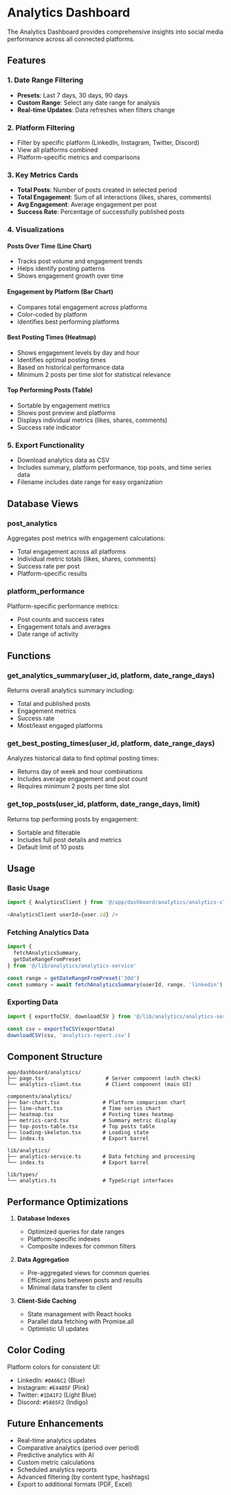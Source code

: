 # Analytics Dashboard

The Analytics Dashboard provides comprehensive insights into social media performance across all connected platforms.

## Features

### 1. Date Range Filtering
- **Presets**: Last 7 days, 30 days, 90 days
- **Custom Range**: Select any date range for analysis
- **Real-time Updates**: Data refreshes when filters change

### 2. Platform Filtering
- Filter by specific platform (LinkedIn, Instagram, Twitter, Discord)
- View all platforms combined
- Platform-specific metrics and comparisons

### 3. Key Metrics Cards
- **Total Posts**: Number of posts created in selected period
- **Total Engagement**: Sum of all interactions (likes, shares, comments)
- **Avg Engagement**: Average engagement per post
- **Success Rate**: Percentage of successfully published posts

### 4. Visualizations

#### Posts Over Time (Line Chart)
- Tracks post volume and engagement trends
- Helps identify posting patterns
- Shows engagement growth over time

#### Engagement by Platform (Bar Chart)
- Compares total engagement across platforms
- Color-coded by platform
- Identifies best performing platforms

#### Best Posting Times (Heatmap)
- Shows engagement levels by day and hour
- Identifies optimal posting times
- Based on historical performance data
- Minimum 2 posts per time slot for statistical relevance

#### Top Performing Posts (Table)
- Sortable by engagement metrics
- Shows post preview and platforms
- Displays individual metrics (likes, shares, comments)
- Success rate indicator

### 5. Export Functionality
- Download analytics data as CSV
- Includes summary, platform performance, top posts, and time series data
- Filename includes date range for easy organization

## Database Views

### post_analytics
Aggregates post metrics with engagement calculations:
- Total engagement across all platforms
- Individual metric totals (likes, shares, comments)
- Success rate per post
- Platform-specific results

### platform_performance
Platform-specific performance metrics:
- Post counts and success rates
- Engagement totals and averages
- Date range of activity

## Functions

### get_analytics_summary(user_id, platform, date_range_days)
Returns overall analytics summary including:
- Total and published posts
- Engagement metrics
- Success rate
- Most/least engaged platforms

### get_best_posting_times(user_id, platform, date_range_days)
Analyzes historical data to find optimal posting times:
- Returns day of week and hour combinations
- Includes average engagement and post count
- Requires minimum 2 posts per time slot

### get_top_posts(user_id, platform, date_range_days, limit)
Returns top performing posts by engagement:
- Sortable and filterable
- Includes full post details and metrics
- Default limit of 10 posts

## Usage

### Basic Usage
```typescript
import { AnalyticsClient } from '@/app/dashboard/analytics/analytics-client'

<AnalyticsClient userId={user.id} />
```

### Fetching Analytics Data
```typescript
import {
  fetchAnalyticsSummary,
  getDateRangeFromPreset
} from '@/lib/analytics/analytics-service'

const range = getDateRangeFromPreset('30d')
const summary = await fetchAnalyticsSummary(userId, range, 'linkedin')
```

### Exporting Data
```typescript
import { exportToCSV, downloadCSV } from '@/lib/analytics/analytics-service'

const csv = exportToCSV(exportData)
downloadCSV(csv, 'analytics-report.csv')
```

## Component Structure

```
app/dashboard/analytics/
├── page.tsx                    # Server component (auth check)
└── analytics-client.tsx        # Client component (main UI)

components/analytics/
├── bar-chart.tsx              # Platform comparison chart
├── line-chart.tsx             # Time series chart
├── heatmap.tsx                # Posting times heatmap
├── metrics-card.tsx           # Summary metric display
├── top-posts-table.tsx        # Top posts table
├── loading-skeleton.tsx       # Loading state
└── index.ts                   # Export barrel

lib/analytics/
├── analytics-service.ts       # Data fetching and processing
└── index.ts                   # Export barrel

lib/types/
└── analytics.ts               # TypeScript interfaces
```

## Performance Optimizations

1. **Database Indexes**
   - Optimized queries for date ranges
   - Platform-specific indexes
   - Composite indexes for common filters

2. **Data Aggregation**
   - Pre-aggregated views for common queries
   - Efficient joins between posts and results
   - Minimal data transfer to client

3. **Client-Side Caching**
   - State management with React hooks
   - Parallel data fetching with Promise.all
   - Optimistic UI updates

## Color Coding

Platform colors for consistent UI:
- LinkedIn: `#0A66C2` (Blue)
- Instagram: `#E4405F` (Pink)
- Twitter: `#1DA1F2` (Light Blue)
- Discord: `#5865F2` (Indigo)

## Future Enhancements

- Real-time analytics updates
- Comparative analytics (period over period)
- Predictive analytics with AI
- Custom metric calculations
- Scheduled analytics reports
- Advanced filtering (by content type, hashtags)
- Export to additional formats (PDF, Excel)
